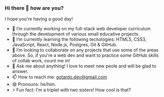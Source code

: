### Hi there 👋 how are you?

I hope you're having a good day!

- 🔭 I’m currently working on my full-stack web developer curriculum through the development of various small educative projects.
- 🌱 I’m currently learning the following tecnologies: HTML5, CSS3, JavaScript, React, Node.js, Postgres, Git & GitHub.
- 👯 I’m looking to collaborate on any projects that use some of the areas above. So, if you're a web dev and want to practice some GitHub skills of collab work, count me in!
- 💬 Ask me about anything! I love to meet new peole and will be glad to answer.
- 📫 How to reach me: gotardo.dev@gmail.com
- 😄 Pronouns: he/him.
- ⚡ Fun fact: I'm a triplet with two sisters! How cool is that?

<!--
**adrianogotardo/adrianogotardo** is a ✨ _special_ ✨ repository because its `README.md` (this file) appears on your GitHub profile.

Here are some ideas to get you started:

- 🔭 I’m currently working on ...
- 🌱 I’m currently learning ...
- 👯 I’m looking to collaborate on ...
- 🤔 I’m looking for help with ...
- 💬 Ask me about ...
- 📫 How to reach me: ...
- 😄 Pronouns: ...
- ⚡ Fun fact: ...
-->
